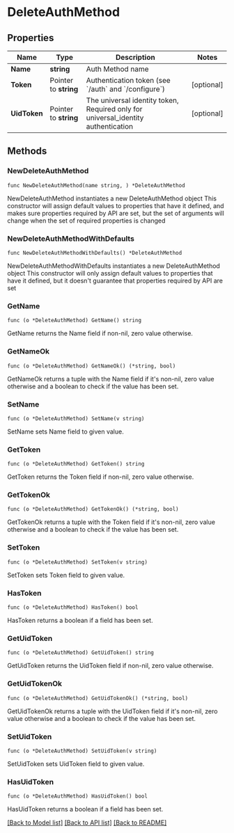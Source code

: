 # DeleteAuthMethod

## Properties

Name | Type | Description | Notes
------------ | ------------- | ------------- | -------------
**Name** | **string** | Auth Method name | 
**Token** | Pointer to **string** | Authentication token (see &#x60;/auth&#x60; and &#x60;/configure&#x60;) | [optional] 
**UidToken** | Pointer to **string** | The universal identity token, Required only for universal_identity authentication | [optional] 

## Methods

### NewDeleteAuthMethod

`func NewDeleteAuthMethod(name string, ) *DeleteAuthMethod`

NewDeleteAuthMethod instantiates a new DeleteAuthMethod object
This constructor will assign default values to properties that have it defined,
and makes sure properties required by API are set, but the set of arguments
will change when the set of required properties is changed

### NewDeleteAuthMethodWithDefaults

`func NewDeleteAuthMethodWithDefaults() *DeleteAuthMethod`

NewDeleteAuthMethodWithDefaults instantiates a new DeleteAuthMethod object
This constructor will only assign default values to properties that have it defined,
but it doesn't guarantee that properties required by API are set

### GetName

`func (o *DeleteAuthMethod) GetName() string`

GetName returns the Name field if non-nil, zero value otherwise.

### GetNameOk

`func (o *DeleteAuthMethod) GetNameOk() (*string, bool)`

GetNameOk returns a tuple with the Name field if it's non-nil, zero value otherwise
and a boolean to check if the value has been set.

### SetName

`func (o *DeleteAuthMethod) SetName(v string)`

SetName sets Name field to given value.


### GetToken

`func (o *DeleteAuthMethod) GetToken() string`

GetToken returns the Token field if non-nil, zero value otherwise.

### GetTokenOk

`func (o *DeleteAuthMethod) GetTokenOk() (*string, bool)`

GetTokenOk returns a tuple with the Token field if it's non-nil, zero value otherwise
and a boolean to check if the value has been set.

### SetToken

`func (o *DeleteAuthMethod) SetToken(v string)`

SetToken sets Token field to given value.

### HasToken

`func (o *DeleteAuthMethod) HasToken() bool`

HasToken returns a boolean if a field has been set.

### GetUidToken

`func (o *DeleteAuthMethod) GetUidToken() string`

GetUidToken returns the UidToken field if non-nil, zero value otherwise.

### GetUidTokenOk

`func (o *DeleteAuthMethod) GetUidTokenOk() (*string, bool)`

GetUidTokenOk returns a tuple with the UidToken field if it's non-nil, zero value otherwise
and a boolean to check if the value has been set.

### SetUidToken

`func (o *DeleteAuthMethod) SetUidToken(v string)`

SetUidToken sets UidToken field to given value.

### HasUidToken

`func (o *DeleteAuthMethod) HasUidToken() bool`

HasUidToken returns a boolean if a field has been set.


[[Back to Model list]](../README.md#documentation-for-models) [[Back to API list]](../README.md#documentation-for-api-endpoints) [[Back to README]](../README.md)


